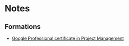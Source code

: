 # Notes
## Formations

- [Google Professional certificate in Project Management](/Formations/Google/Project%20management)
